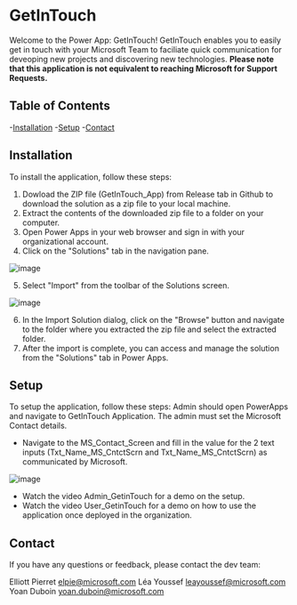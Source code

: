 # GetInTouch
Welcome to the Power App: GetInTouch! GetInTouch enables you to easily get in touch with your Microsoft Team to faciliate quick communication for deveoping new projects and discovering new technologies. **Please note that this application is not equivalent to reaching Microsoft for Support Requests.** 
 
## Table of Contents
-[Installation](#installation)
-[Setup](#setup)
-[Contact](#contact)

## Installation
To install the application, follow these steps:
1. Dowload the ZIP file (GetInTouch_App) from Release tab in Github to download the solution as a zip file to your local machine.
2. Extract the contents of the downloaded zip file to a folder on your computer.
3. Open Power Apps in your web browser and sign in with your organizational account.
4. Click on the "Solutions" tab in the navigation pane.

![image](https://github.com/YoanSchutte/GetInTouch/assets/117742131/431029b6-fc86-4d60-89f2-6813b069977b)

5. Select "Import" from the toolbar of the Solutions screen.

 ![image](https://github.com/YoanSchutte/GetInTouch/assets/117742131/9fceded3-8266-4c30-9166-9cdf88d929cb)

6. In the Import Solution dialog, click on the "Browse" button and navigate to the folder where you extracted the zip file and select the extracted folder.
7. After the import is complete, you can access and manage the solution from the "Solutions" tab in Power Apps.
 
## Setup
To setup the application, follow these steps:
Admin should open PowerApps and navigate to GetInTouch Application.
The admin must set the Microsoft Contact details.
- Navigate to the MS_Contact_Screen and fill in the value for the 2 text inputs (Txt_Name_MS_CntctScrn and Txt_Name_MS_CntctScrn) as communicated by Microsoft.

![image](https://github.com/YoanSchutte/GetInTouch/assets/117742131/51676199-f4eb-44db-a66d-a2a29ff2157c)


- Watch the video Admin_GetinTouch for a demo on the setup.
- Watch the video User_GetinTouch for a demo on how to use the application once deployed in the organization.

## Contact
If you have any questions or feedback, please contact the dev team:

Elliott Pierret elpie@microsoft.com
Léa Youssef leayoussef@microsoft.com
Yoan Duboin yoan.duboin@microsoft.com
